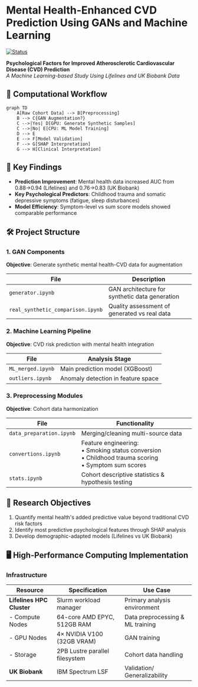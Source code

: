 # Mental Health-Enhanced CVD Prediction Using GANs and Machine Learning

[![Status](https://img.shields.io/badge/Status-Work%20in%20Progress-orange)]()

**Psychological Factors for Improved Atherosclerotic Cardiovascular Disease (CVD) Prediction**  
*A Machine Learning-based Study Using Lifelines and UK Biobank Data*

## 🔄 Computational Workflow

```mermaid
graph TD
    A[Raw Cohort Data] --> B[Preprocessing]
    B --> C{GAN Augmentation?}
    C -->|Yes| D[GPU: Generate Synthetic Samples]
    C -->|No| E[CPU: ML Model Training]
    D --> E
    E --> F[Model Validation]
    F --> G[SHAP Interpretation]
    G --> H[Clinical Interpretation]
```

## 📌 Key Findings 
- **Prediction Improvement**: Mental health data increased AUC from 0.88→0.94 (Lifelines) and 0.76→0.83 (UK Biobank)
- **Key Psychological Predictors**: Childhood trauma and somatic depressive symptoms (fatigue, sleep disturbances)
- **Model Efficiency**: Symptom-level vs sum score models showed comparable performance

## 🛠️ Project Structure

### 1. GAN Components
**Objective**: Generate synthetic mental health-CVD data for augmentation

| File | Description |
|------|-------------|
| `generator.ipynb` | GAN architecture for synthetic data generation |
| `real_synthetic_comparison.ipynb` | Quality assessment of generated vs real data |

### 2. Machine Learning Pipeline
**Objective**: CVD risk prediction with mental health integration

| File | Analysis Stage |
|------|---------------|
| `ML_merged.ipynb` | Main prediction model (XGBoost) |
| `outliers.ipynb` | Anomaly detection in feature space |

### 3. Preprocessing Modules
**Objective**: Cohort data harmonization

| File | Functionality |
|------|--------------|
| `data_preparation.ipynb` | Merging/cleaning multi-source data |
| `convertions.ipynb` | Feature engineering:<br>• Smoking status conversion<br>• Childhood trauma scoring<br>• Symptom sum scores |
| `stats.ipynb` | Cohort descriptive statistics & hypothesis testing |

## 🎯 Research Objectives
1. Quantify mental health's added predictive value beyond traditional CVD risk factors
2. Identify most predictive psychological features through SHAP analysis
3. Develop demographic-adapted models (Lifelines vs UK Biobank)

## 🖥️ High-Performance Computing Implementation

### Infrastructure
| **Resource**               | **Specification**                          | **Use Case**                     |
|----------------------------|-------------------------------------------|----------------------------------|
| **Lifelines HPC Cluster**  | Slurm workload manager                    | Primary analysis environment    |
| - Compute Nodes            | 64-core AMD EPYC, 512GB RAM               | Data preprocessing & ML training|
| - GPU Nodes                | 4× NVIDIA V100 (32GB VRAM)                | GAN training                   |
| - Storage                  | 2PB Lustre parallel filesystem            | Cohort data handling           |
| **UK Biobank**             | IBM Spectrum LSF                          | Validation/ Generalizability   |

